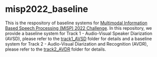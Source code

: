 # misp2022_baseline
This is the respository of baseline systems for [Multimodal Information Based Speech Processing (MISP) 2022 Challenge](https://mispchallenge.github.io/mispchallenge2022). In this repository, we provide a baseline system for Track 1 - Audio-Visual Speaker Diarization (AVSD), please refer to the [track1_AVSD](https://github.com/mispchallenge/misp2022_baseline/tree/main/track1_AVSD) folder for details and a baseline system for Track 2 - Audio-Visual Diarization and Recognition (AVDR), please refer to the [track2_AVDR](https://github.com/mispchallenge/misp2022_baseline/tree/main/track2_AVDR) folder for details.
